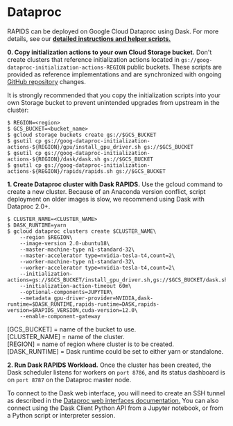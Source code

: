 # Dataproc

RAPIDS can be deployed on Google Cloud Dataproc using Dask. For more details, see our **[detailed instructions and helper scripts.](https://github.com/GoogleCloudDataproc/initialization-actions/tree/master/rapids)**

**0. Copy initialization actions to your own Cloud Storage bucket.** Don't create clusters that reference initialization actions located in `gs://goog-dataproc-initialization-actions-REGION` public buckets. These scripts are provided as reference implementations and are synchronized with ongoing [GitHub repository](https://github.com/GoogleCloudDataproc/initialization-actions) changes.

It is strongly recommended that you copy the initialization scripts into your own Storage bucket to prevent unintended upgrades from upstream in the cluster:

```console
$ REGION=<region>
$ GCS_BUCKET=<bucket_name>
$ gcloud storage buckets create gs://$GCS_BUCKET
$ gsutil cp gs://goog-dataproc-initialization-actions-${REGION}/gpu/install_gpu_driver.sh gs://$GCS_BUCKET
$ gsutil cp gs://goog-dataproc-initialization-actions-${REGION}/dask/dask.sh gs://$GCS_BUCKET
$ gsutil cp gs://goog-dataproc-initialization-actions-${REGION}/rapids/rapids.sh gs://$GCS_BUCKET

```

**1. Create Dataproc cluster with Dask RAPIDS.** Use the gcloud command to create a new cluster. Because of an Anaconda version conflict, script deployment on older images is slow, we recommend using Dask with Dataproc 2.0+.

```console
$ CLUSTER_NAME=<CLUSTER_NAME>
$ DASK_RUNTIME=yarn
$ gcloud dataproc clusters create $CLUSTER_NAME\
    --region $REGION\
    --image-version 2.0-ubuntu18\
    --master-machine-type n1-standard-32\
    --master-accelerator type=nvidia-tesla-t4,count=2\
    --worker-machine-type n1-standard-32\
    --worker-accelerator type=nvidia-tesla-t4,count=2\
    --initialization-actions=gs://$GCS_BUCKET/install_gpu_driver.sh,gs://$GCS_BUCKET/dask.sh,gs://$GCS_BUCKET/rapids.sh\
    --initialization-action-timeout 60m\
    --optional-components=JUPYTER\
    --metadata gpu-driver-provider=NVIDIA,dask-runtime=$DASK_RUNTIME,rapids-runtime=DASK,rapids-version=$RAPIDS_VERSION,cuda-version=12.0\
    --enable-component-gateway

```

[GCS_BUCKET] = name of the bucket to use.\
[CLUSTER_NAME] = name of the cluster.\
[REGION] = name of region where cluster is to be created.\
[DASK_RUNTIME] = Dask runtime could be set to either yarn or standalone.

**2. Run Dask RAPIDS Workload.** Once the cluster has been created, the Dask scheduler listens for workers on `port 8786`, and its status dashboard is on `port 8787` on the Dataproc master node.

To connect to the Dask web interface, you will need to create an SSH tunnel as described in the [Dataproc web interfaces documentation.](https://cloud.google.com/dataproc/docs/concepts/accessing/cluster-web-interfaces) You can also connect using the Dask Client Python API from a Jupyter notebook, or from a Python script or interpreter session.

```{relatedexamples}

```
